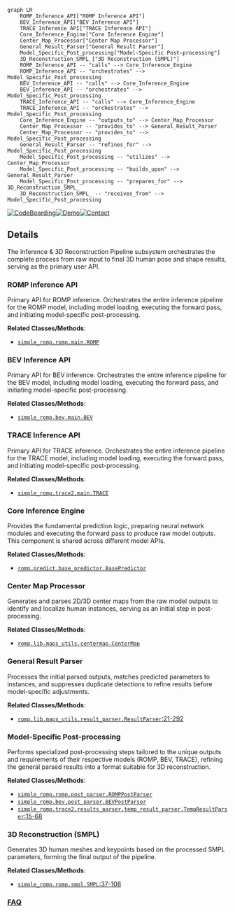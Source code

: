```mermaid
graph LR
    ROMP_Inference_API["ROMP Inference API"]
    BEV_Inference_API["BEV Inference API"]
    TRACE_Inference_API["TRACE Inference API"]
    Core_Inference_Engine["Core Inference Engine"]
    Center_Map_Processor["Center Map Processor"]
    General_Result_Parser["General Result Parser"]
    Model_Specific_Post_processing["Model-Specific Post-processing"]
    3D_Reconstruction_SMPL_["3D Reconstruction (SMPL)"]
    ROMP_Inference_API -- "calls" --> Core_Inference_Engine
    ROMP_Inference_API -- "orchestrates" --> Model_Specific_Post_processing
    BEV_Inference_API -- "calls" --> Core_Inference_Engine
    BEV_Inference_API -- "orchestrates" --> Model_Specific_Post_processing
    TRACE_Inference_API -- "calls" --> Core_Inference_Engine
    TRACE_Inference_API -- "orchestrates" --> Model_Specific_Post_processing
    Core_Inference_Engine -- "outputs_to" --> Center_Map_Processor
    Center_Map_Processor -- "provides_to" --> General_Result_Parser
    Center_Map_Processor -- "provides_to" --> Model_Specific_Post_processing
    General_Result_Parser -- "refines_for" --> Model_Specific_Post_processing
    Model_Specific_Post_processing -- "utilizes" --> Center_Map_Processor
    Model_Specific_Post_processing -- "builds_upon" --> General_Result_Parser
    Model_Specific_Post_processing -- "prepares_for" --> 3D_Reconstruction_SMPL_
    3D_Reconstruction_SMPL_ -- "receives_from" --> Model_Specific_Post_processing
```

[![CodeBoarding](https://img.shields.io/badge/Generated%20by-CodeBoarding-9cf?style=flat-square)](https://github.com/CodeBoarding/GeneratedOnBoardings)[![Demo](https://img.shields.io/badge/Try%20our-Demo-blue?style=flat-square)](https://www.codeboarding.org/demo)[![Contact](https://img.shields.io/badge/Contact%20us%20-%20contact@codeboarding.org-lightgrey?style=flat-square)](mailto:contact@codeboarding.org)

## Details

The Inference & 3D Reconstruction Pipeline subsystem orchestrates the complete process from raw input to final 3D human pose and shape results, serving as the primary user API.

### ROMP Inference API
Primary API for ROMP inference. Orchestrates the entire inference pipeline for the ROMP model, including model loading, executing the forward pass, and initiating model-specific post-processing.


**Related Classes/Methods**:

- <a href="https://github.com/Arthur151/ROMP/blob/master/simple_romp/romp/main.py" target="_blank" rel="noopener noreferrer">`simple_romp.romp.main.ROMP`</a>


### BEV Inference API
Primary API for BEV inference. Orchestrates the entire inference pipeline for the BEV model, including model loading, executing the forward pass, and initiating model-specific post-processing.


**Related Classes/Methods**:

- <a href="https://github.com/Arthur151/ROMP/blob/master/simple_romp/bev/main.py" target="_blank" rel="noopener noreferrer">`simple_romp.bev.main.BEV`</a>


### TRACE Inference API
Primary API for TRACE inference. Orchestrates the entire inference pipeline for the TRACE model, including model loading, executing the forward pass, and initiating model-specific post-processing.


**Related Classes/Methods**:

- <a href="https://github.com/Arthur151/ROMP/blob/master/simple_romp/trace2/main.py" target="_blank" rel="noopener noreferrer">`simple_romp.trace2.main.TRACE`</a>


### Core Inference Engine
Provides the fundamental prediction logic, preparing neural network modules and executing the forward pass to produce raw model outputs. This component is shared across different model APIs.


**Related Classes/Methods**:

- <a href="https://github.com/Arthur151/ROMP/blob/master/romp/predict/base_predictor.py" target="_blank" rel="noopener noreferrer">`romp.predict.base_predictor.BasePredictor`</a>


### Center Map Processor
Generates and parses 2D/3D center maps from the raw model outputs to identify and localize human instances, serving as an initial step in post-processing.


**Related Classes/Methods**:

- <a href="https://github.com/Arthur151/ROMP/blob/master/romp/lib/maps_utils/centermap.py" target="_blank" rel="noopener noreferrer">`romp.lib.maps_utils.centermap.CenterMap`</a>


### General Result Parser
Processes the initial parsed outputs, matches predicted parameters to instances, and suppresses duplicate detections to refine results before model-specific adjustments.


**Related Classes/Methods**:

- <a href="https://github.com/Arthur151/ROMP/blob/master/romp/lib/maps_utils/result_parser.py#L21-L292" target="_blank" rel="noopener noreferrer">`romp.lib.maps_utils.result_parser.ResultParser`:21-292</a>


### Model-Specific Post-processing
Performs specialized post-processing steps tailored to the unique outputs and requirements of their respective models (ROMP, BEV, TRACE), refining the general parsed results into a format suitable for 3D reconstruction.


**Related Classes/Methods**:

- <a href="https://github.com/Arthur151/ROMP/blob/master/simple_romp/romp/post_parser.py" target="_blank" rel="noopener noreferrer">`simple_romp.romp.post_parser.ROMPPostParser`</a>
- <a href="https://github.com/Arthur151/ROMP/blob/master/simple_romp/bev/post_parser.py" target="_blank" rel="noopener noreferrer">`simple_romp.bev.post_parser.BEVPostParser`</a>
- <a href="https://github.com/Arthur151/ROMP/blob/master/simple_romp/trace2/results_parser/temp_result_parser.py#L15-L68" target="_blank" rel="noopener noreferrer">`simple_romp.trace2.results_parser.temp_result_parser.TempResultParser`:15-68</a>


### 3D Reconstruction (SMPL)
Generates 3D human meshes and keypoints based on the processed SMPL parameters, forming the final output of the pipeline.


**Related Classes/Methods**:

- <a href="https://github.com/Arthur151/ROMP/blob/master/simple_romp/romp/smpl.py#L37-L108" target="_blank" rel="noopener noreferrer">`simple_romp.romp.smpl.SMPL`:37-108</a>




### [FAQ](https://github.com/CodeBoarding/GeneratedOnBoardings/tree/main?tab=readme-ov-file#faq)
